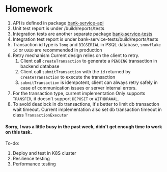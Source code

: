 # Homework 

1. API is defined in package [bank-service-api](https://github.com/tan-demos/bank-service-api) 
2. Unit test report is under /build/reports/tests 
3. Integration tests are another separate package [bank-service-tests](https://github.com/tan-demos/bank-service-api) 
4. Integration test report is under bank-service-tests/build/reports/tests 
5. Transaction id 
    type is `long` and `BIGSERIAL` in PSQL database, `snowflake id` or `UUID` are recommended in production
6. Retry mechanism 
    Current design relies on the client to retry.
   1) Client call `createTransaction` to generate a `PENDING` transaction in backend database
   2) Client call `submitTransaction` with the `id` returned by `createTransaction` to execute the transaction
   3) `submitTransaction` is idempotent, client can always retry safely in case of communication issues or server internal errors. 
7. For the transaction type, current implementation Only supports `TRANSFER`, it doesn't support `DEPOSIT` or `WITHDRAWAL`.  
8. To avoid deadlock in db transactions, it's better to limit db transaction wait timeout. Current implementation also set db transaction timeout in class `TransactionExecutor` 
   
#### Sorry, I was a little busy in the past week, didn't get enough time to work on this task.   

To-do: 
1. Deploy and test in K8S cluster 
2. Resilience testing
3. Performance testing